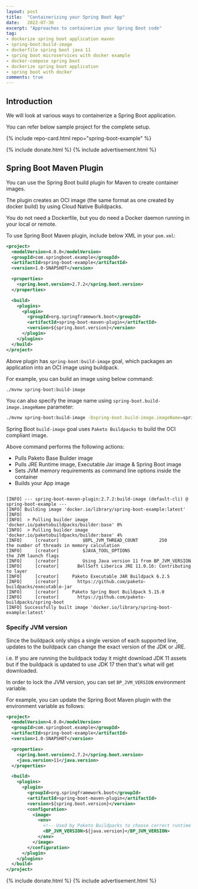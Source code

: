 ```yaml
---
layout: post
title:  "Containerizing your Spring Boot App"
date:   2022-07-30
excerpt: "Approaches to containerize your Spring Boot code"
tag:
- dockerize spring boot application maven
- spring-boot:build-image
- dockerfile spring boot java 11
- spring boot microservices with docker example
- docker-compose spring boot
- dockerize spring boot application
- spring boot with docker
comments: true
---
```


## Introduction

We will look at various ways to containerize a Spring Boot application.

You can refer below sample project for the complete setup.

{% include repo-card.html repo="spring-boot-example" %}

{% include donate.html %}
{% include advertisement.html %}

## Spring Boot Maven Plugin

You can use the Spring Boot build plugin for Maven to create container images.

The plugin creates an OCI image (the same format as one created by docker build) by using Cloud Native Buildpacks.

You do not need a Dockerfile, but you do need a Docker daemon running in your local or remote.

To use Spring Boot Maven plugin, include below XML in your `pom.xml`:

```xml
<project>
  <modelVersion>4.0.0</modelVersion>
  <groupId>com.springboot.example</groupId>
  <artifactId>spring-boot-example</artifactId>
  <version>1.0-SNAPSHOT</version>

  <properties>
    <spring.boot.version>2.7.2</spring.boot.version>
  </properties>

  <build>
    <plugins>
      <plugin>
        <groupId>org.springframework.boot</groupId>
        <artifactId>spring-boot-maven-plugin</artifactId>
        <version>${spring.boot.version}</version>
      </plugin>
    </plugins>
  </build>
</project>
```

Above plugin has `spring-boot:build-image` goal, which packages an application into an OCI image using buildpack.

For example, you can build an image using below command:

```bash
./mvnw spring-boot:build-image
```

You can also specify the image name using `spring-boot.build-image.imageName` parameter:

```bash
./mvnw spring-boot:build-image -Dspring-boot.build-image.imageName=spring-boot-example
```

Spring Boot `build-image` goal uses `Paketo Buildpacks` to build the OCI compliant image.

Above command performs the following actions:

- Pulls Paketo Base Builder image
- Pulls JRE Runtime image, Executable Jar image & Spring Boot image
- Sets JVM memory requirements as command line options inside the container
- Builds your App image

```text
 
[INFO] --- spring-boot-maven-plugin:2.7.2:build-image (default-cli) @ spring-boot-example ---
[INFO] Building image 'docker.io/library/spring-boot-example:latest'
[INFO]
[INFO]  > Pulling builder image 'docker.io/paketobuildpacks/builder:base' 0%
[INFO]  > Pulling builder image 'docker.io/paketobuildpacks/builder:base' 4%
[INFO]     [creator]         $BPL_JVM_THREAD_COUNT        250                                                          the number of threads in memory calculation
[INFO]     [creator]         $JAVA_TOOL_OPTIONS                                                                        the JVM launch flags
[INFO]     [creator]         Using Java version 11 from BP_JVM_VERSION
[INFO]     [creator]       BellSoft Liberica JRE 11.0.16: Contributing to layer
[INFO]     [creator]     Paketo Executable JAR Buildpack 6.2.5
[INFO]     [creator]       https://github.com/paketo-buildpacks/executable-jar
[INFO]     [creator]     Paketo Spring Boot Buildpack 5.15.0
[INFO]     [creator]       https://github.com/paketo-buildpacks/spring-boot
[INFO] Successfully built image 'docker.io/library/spring-boot-example:latest'
```

### Specify JVM version

Since the buildpack only ships a single version of each supported line, updates to the buildpack can change the exact version of the JDK or JRE.

i.e. If you are running the buildpack today it might download JDK 11 assets but if the buildpack is updated to use JDK 17 then that's what will get downloaded. 

In order to lock the JVM version, you can set `BP_JVM_VERSION` environment variable.

For example, you can update the Spring Boot Maven plugin with the environment variable as follows:

```xml
<project>
  <modelVersion>4.0.0</modelVersion>
  <groupId>com.springboot.example</groupId>
  <artifactId>spring-boot-example</artifactId>
  <version>1.0-SNAPSHOT</version>

  <properties>
    <spring.boot.version>2.7.2</spring.boot.version>
    <java.version>11</java.version>
  </properties>

  <build>
    <plugins>
      <plugin>
        <groupId>org.springframework.boot</groupId>
        <artifactId>spring-boot-maven-plugin</artifactId>
        <version>${spring.boot.version}</version>
        <configuration>
          <image>
            <env>
              <!-- Used by Paketo Buildpacks to choose correct runtime version -->
              <BP_JVM_VERSION>${java.version}</BP_JVM_VERSION>
            </env>
          </image>
        </configuration>
      </plugin>
    </plugins>
  </build>
</project>
```


{% include donate.html %}
{% include advertisement.html %}
